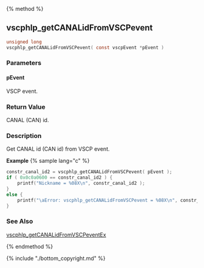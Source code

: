 
{% method %}
## vscphlp_getCANALidFromVSCPevent

```c
unsigned long 
vscphlp_getCANALidFromVSCPevent( const vscpEvent *pEvent )
```

### Parameters

#### pEvent
VSCP event.


### Return Value
CANAL (CAN) id. 

### Description
Get CANAL id (CAN id) from VSCP event. 

**Example** {% sample lang="c" %}

```c
constr_canal_id2 = vscphlp_getCANALidFromVSCPevent( pEvent ); 
if ( 0x0c0a0600 == constr_canal_id2 ) {
    printf("Nickname = %08X\n", constr_canal_id2 );
}
else {
    printf("\aError: vscphlp_getCANALidFromVSCPevent = %08X\n", constr_canal_id2 );
} 
```

### See Also
[vscphlp_getCANALidFromVSCPeventEx](vscphlp_getcanalidfromvscpeventex.md)

{% endmethod %}

{% include "./bottom_copyright.md" %}